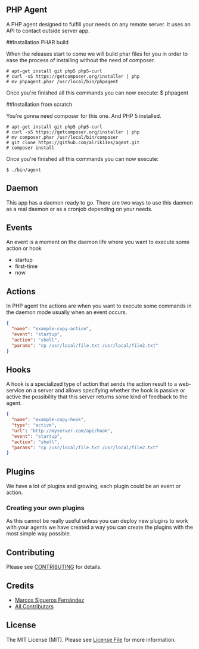 ## PHP Agent
A PHP agent designed to fulfill your needs on any remote server. It uses an API to contact outside server app.

##Installation PHAR build

When the releases start to come we will build phar files for you in order to ease the process of
installing without the need of composer.

    # apt-get install git php5 php5-curl
    # curl -sS https://getcomposer.org/installer | php
    # mv phpagent.phar /usr/local/bin/phpagent

Once you're finished all this commands you can now execute:
    $ phpagent
    

##Installation from scratch

You're gonna need composer for this one. And PHP 5 installed.

    # apt-get install git php5 php5-curl
    # curl -sS https://getcomposer.org/installer | php
    # mv composer.phar /usr/local/bin/composer
    # git clone https://github.com/alrik11es/agent.git
    # composer install
    
Once you're finished all this commands you can now execute:

    $ ./bin/agent

## Daemon
This app has a daemon ready to go. There are two ways to use this daemon as a real daemon or as a cronjob
depending on your needs.

## Events
An event is a moment on the daemon life where you want to execute some action or hook

- startup
- first-time
- now

## Actions
In PHP agent the actions are when you want to execute some commands in the daemon mode usually when an event occurs. 

```json
{
  "name": "example-copy-action",
  "event": "startup",
  "action": "shell",
  "params": "cp /usr/local/file.txt /usr/local/file2.txt"
}
```

## Hooks
A hook is a specialized type of action that sends the action result to a web-service on a server and allows specifying
 whether the hook is passive or active the possibility that this server returns some kind of feedback to the agent.

```json
{
  "name": "example-copy-hook",
  "type": "active",
  "url": "http://myserver.com/api/hook",
  "event": "startup",
  "action": "shell",
  "params": "cp /usr/local/file.txt /usr/local/file2.txt"
}
```
        
## Plugins
We have a lot of plugins and growing, each plugin could be an event or action.

### Creating your own plugins
As this cannot be really useful unless you can deploy new plugins to work with your agents we have created a way you
 can create the plugins with the most simple way possible.

## Contributing

Please see [CONTRIBUTING](CONTRIBUTING.md) for details.

## Credits

- [Marcos Sigueros Fernández](https://github.com/alrik11es)
- [All Contributors](../../contributors)

## License

The MIT License (MIT). Please see [License File](LICENSE.md) for more information.